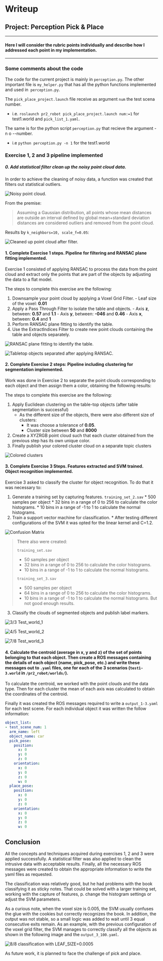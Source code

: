 
# Writeup

## Project: Perception Pick & Place

--------------------------------------------------------------------------------

#### Here I will consider the rubric points individually and describe how I addressed each point in my implementation.

--------------------------------------------------------------------------------
### Some comments about the code

The code for the current project is mainly in `perception.py`. The other important file is `my_helper.py` that has all the python functions implemented and used in` perception.py`.

The `pick_place_project.launch` file receive as argument `num` the test scena number.

  * i.e. `roslaunch pr2_robot pick_place_project.launch num:=1` for test1.world and `pick_list_1.yaml`.

The same is for the python script `perception.py` that recieve the argument -n  o --number.

 * i.e `python perception.py -n 1` for the test1.world

### Exercise 1, 2 and 3 pipeline implemented

##### 0\. Add statistical filter clean up the noisy point cloud data.

In order to achieve the cleaning of noisy data, a function was created that filters out statistical outliers.

![**Noisy point cloud.**](./img/raw.png)

From the premise:

>Assuming a Gaussian distribution, all points whose mean distances are outside an interval defined by global mean+standard deviation distances are considered outliers and removed from the point cloud.

Results by `k_neighbors=10, scale_f=0.05`:


![**Cleaned up point cloud after filter.**](./img/clean.png)


#### 1\. Complete Exercise 1 steps. Pipeline for filtering and RANSAC plane fitting implemented.

Exercise 1 consisted of applying RANSAC to process the data from the point cloud and extract only the points that are part of the objects by adjusting the data to a flat model.  

The steps to complete this exercise are the following:

  1. Downsample your point cloud by applying a Voxel Grid Filter.
    - Leaf size of the voxel: **0.01**
  2. Apply a Pass Through Filter to isolate the table and objects.
    - Axis **z**, between: **0.57** and **1.1**
    - Axis **y**, between: **-046** and **0.46**
    - Axis **x**, between: **0.4** and **1**
  3. Perform RANSAC plane fitting to identify the table.
  4. Use the ExtractIndices Filter to create new point clouds containing the table and objects separately.

![**RANSAC plane fitting to identify the table.**](./img/table.png)


![**Tabletop objects separated after applying RANSAC.**](./img/voxel_grid.png)

#### 2\. Complete Exercise 2 steps: Pipeline including clustering for segmentation implemented.

Work was done in Exercise 2 to separate the point clouds corresponding to each object and then assign them a color, obtaining the following results:

The steps to complete this exercise are the following:

  1. Apply Euclidean clustering on the table-top objects (after table segmentation is successful)
      * As the different size of the objects, there were also different size of clusters:
          - It was choose a tolerance of **0.05**.
          - Cluster size between **50** and **8000**
  2. Create a XYZRGB point cloud such that each cluster obtained from the previous step has its own unique color.
  3. Finally publish your colored cluster cloud on a separate topic clusters

![**Colored clusters**](./img/clustering&color.png)

#### 3\. Complete Exercise 3 Steps. Features extracted and SVM trained. Object recognition implemented.

Exercise 3 asked to classify the cluster for object recognition. To do that it was necessary to:

  1. Generate a training set by capturing features. `training_set_2.sav`
    * 500 samples per object
    * 32 bins in a range of 0 to 256 to calculate the color histograms.
    * 10 bins in a range of -1 to 1 to calculate the normal histograms.
  2. Train a support vector machine for classification.
    * After testing different configurations of the SVM it was opted for the linear kernel and C=1.2.

![**Confusion Matrix**](./img/cmx.png)

>There also were created:
>
> `training_set.sav`
>    * 50 samples per object
>    * 32 bins in a range of 0 to 256 to calculate the color histograms.
>    * 10 bins in a range of -1 to 1 to calculate the normal histograms.
>
> `training_set_3.sav`
>    * 500 samples per object
>    * 64 bins in a range of 0 to 256 to calculate the color histograms.
>    * 10 bins in a range of -1 to 1 to calculate the normal histograms.
>But not good enough results.

  3. Classify the clouds of segmented objects and publish label markers.

![**3/3 Test_world_1**](./img/clustering&color.png)

![**4/5 Test_world_2**](./img/test2.png)

![**7/8 Test_world_3**](./img/test3.png)

#### 4\. Calculate the centroid (average in x, y and z) of the set of points belonging to that each object. Then create a ROS messages containing the details of each object (name, pick_pose, etc.) and write these messages out to `.yaml` files, one for each of the 3 scenarios (`test1-3.world` in `/pr2_robot/worlds/`).

To calculate the centroid, we worked with the point clouds and the data type. Then for each cluster the mean of each axis was calculated to obtain the coordinates of the centroid.

Finally it was created the ROS messages required to write a `output_1-3.yaml` for each test scene. For each individual object it was written the follow information:

```yaml
object_list:
- test_scene_num: 1
  arm_name: left
  object_name: car
  pick_pose:
    position:
      x: 0
      y: 0
      z: 0
    orientation:
      x: 0
      y: 0
      z: 0
      w: 0
  place_pose:
    position:
      x: 0
      y: 0
      z: 0
    orientation:
      x: 0
      y: 0
      z: 0
      w: 0
```

## Conclusion

All the concepts and techniques acquired during exercises 1, 2 and 3 were applied successfully. A statistical filter was also applied to clean the intrusive data with acceptable results. Finally, all the necessary ROS messages were created to obtain the appropriate information to write the yaml files as requested.

The classification was relatively good, but he had problems with the book classifying it as sticky notes. That could be solved with a larger training set, working with the capture of features, p. change the histogram settings or adjust the SVM parameters.

As a curious note, when the voxel size is 0.005, the SVM usually confuses the glue with the cookies but correctly recognizes the book. In addition, the output was not stable, so a small logic was added to wait until 3 equal consecutive exits remain. As an example, with the previous configuration of the voxel grid filter, the SVM manages to correctly classify all the objects as shown in the following image and the `output_3_100.yaml`.

![**8/8 classification with LEAF_SIZE=0.0005**](./img/test_3_100.png)

As future work, it is planned to face the challenge of pick and place.
